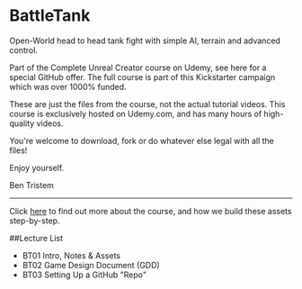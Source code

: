 # BattleTank
Open-World head to head tank fight with simple AI, terrain and advanced control.


Part of the Complete Unreal Creator course on Udemy, see here for a special GitHub offer. The full course is part of this Kickstarter campaign which was over 1000% funded.

These are just the files from the course, not the actual tutorial videos. This course is exclusively hosted on Udemy.com, and has many hours of high-quality videos.

You're welcome to download, fork or do whatever else legal with all the files!

Enjoy yourself.

Ben Tristem

---
Click [here](https://github.com/AzamUnreal/04_BattleTank/edit/master/README.md) to find out more about the course, and how we build these assets step-by-step.

##Lecture List
* BT01 Intro, Notes & Assets
* BT02 Game Design Document (GDD)
* BT03 Setting Up a GitHub "Repo"

